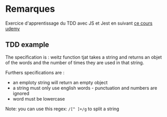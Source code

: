 # Remarques
Exercice d'apprentissage du TDD avec JS et Jest en suivant [ce cours udemy](https://www.udemy.com/course/test-driven-development-using-javascript-and-jest/)

## TDD example

The specification is : weitz   function tjat takes a string and returns an objet of the words and the number of times they are used in that string.

Furthers specifications are :
-   an emploty string will return an empty object
- a string must only use english words - punctuation and numbers are ignored
- word must be lowercase

Note: you can use this regex: `/[^ ]+/g` to split a string



